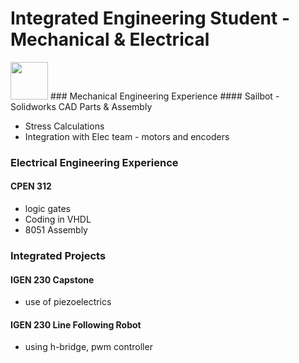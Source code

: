 # Integrated Engineering Student - Mechanical & Electrical
<img src="https://github.com/ko-vera/ko-vera.github.io/assets/91451073/4ef57b81-6a56-4a72-a1d6-9144d291f3bf" width="60">
### Mechanical Engineering Experience
#### Sailbot
- Solidworks CAD Parts & Assembly

- Stress Calculations
- Integration with Elec team - motors and encoders


### Electrical Engineering Experience
#### CPEN 312
- logic gates
- Coding in VHDL 
- 8051 Assembly

  
### Integrated Projects
#### IGEN 230 Capstone
- use of piezoelectrics

  
#### IGEN 230 Line Following Robot
- using h-bridge, pwm controller
